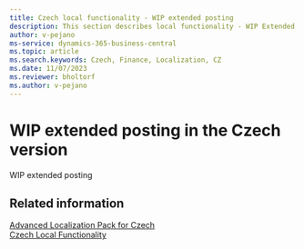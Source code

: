 ```yaml
---
title: Czech local functionality - WIP extended posting
description: This section describes local functionality - WIP Extended Posting in the Czech version of Business Central.
author: v-pejano
ms-service: dynamics-365-business-central
ms.topic: article
ms.search.keywords: Czech, Finance, Localization, CZ
ms.date: 11/07/2023
ms.reviewer: bholtorf
ms.author: v-pejano
---
```


# WIP extended posting in the Czech version
WIP extended posting

## Related information

[Advanced Localization Pack for Czech](ui-extensions-advanced-localization-pack-cz.md)  
[Czech Local Functionality](czech-local-functionality.md)  
